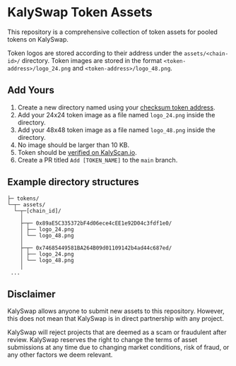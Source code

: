 # KalySwap Token Assets

This repository is a comprehensive collection of token assets for pooled tokens on KalySwap.

Token logos are stored according to their address under the `assets/<chain-id>/` directory. 
Token images are stored in the format `<token-address>/logo_24.png` and `<token-address>/logo_48.png`.

## Add Yours
1. Create a new directory named using your [checksum token address](https://web3js.readthedocs.io/en/v1.7.1/web3-utils.html#tochecksumaddress).
2. Add your 24x24 token image as a file named `logo_24.png` inside the directory.
3. Add your 48x48 token image as a file named `logo_48.png` inside the directory.
4. No image should be larger than 10 KB.
5. Token should be [verified on KalyScan.io](https://kalyscan.io/verifyContract).
6. Create a PR titled `Add [TOKEN_NAME]` to the `main` branch.

## Example directory structures
```
├─ tokens/
└─┬─ assets/
  └─┬─[chain_id]/
    │
    ├─┬─ 0x89aE5C335372bF4d06ece4cEE1e92D04c3fdf1e0/
    │ ├── logo_24.png
    │ └── logo_48.png
    │
    ├─┬─ 0x74685449581BA264B09d01109142b4ad44c687ed/
    │ ├── logo_24.png
    │ └── logo_48.png
    │
 ...
```

## Disclaimer
KalySwap allows anyone to submit new assets to this repository. 
However, this does not mean that KalySwap is in direct partnership with any project.

KalySwap will reject projects that are deemed as a scam or fraudulent after review. 
KalySwap reserves the right to change the terms of asset submissions at any time due to changing market conditions, risk of fraud, or any other factors we deem relevant.